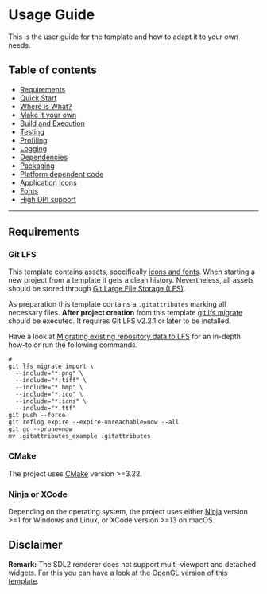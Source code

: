 # Usage Guide

This is the user guide for the template and how to adapt it to your own needs.

## Table of contents

- [Requirements](#requirements)
- [Quick Start](QuickStart.md)
- [Where is What?](WhereIsWhat.md)
- [Make it your own](MakeItYourOwn.md)
- [Build and Execution](BuildAndExecution.md)
- [Testing](Testing.md)
- [Profiling](Profiling.md)
- [Logging](Logging.md)
- [Dependencies](Dependencies.md)
- [Packaging](Packaging.md)
- [Platform dependent code](PlatformCode.md)
- [Application Icons](ApplicationIcons.md)
- [Fonts](Fonts.md)
- [High DPI support](HighDPISupport.md)

***

## Requirements

### Git LFS

This template contains assets, specifically [icons and fonts](WhereIsWhat.md#static-assets). When starting a new project from a template it gets a clean history. Nevertheless, all assets should be stored through [Git Large File Storage (LFS)](https://git-lfs.com).

As preparation this template contains a `.gitattributes` marking all necessary files. **After project creation** from this template [git lfs migrate](https://github.com/git-lfs/git-lfs/wiki/Tutorial#migrating-existing-repository-data-to-lfs) should be executed. It requires Git LFS v2.2.1 or later to be installed.

Have a look at [Migrating existing repository data to LFS](https://github.com/git-lfs/git-lfs/wiki/Tutorial#migrating-existing-repository-data-to-lfs) for an in-depth how-to or run the following commands.

```shell
#
git lfs migrate import \
  --include="*.png" \
  --include="*.tiff" \
  --include="*.bmp" \
  --include="*.ico" \
  --include="*.icns" \
  --include="*.ttf"
git push --force
git reflog expire --expire-unreachable=now --all
git gc --prune=now
mv .gitattributes_example .gitattributes
```

### CMake

The project uses [CMake](https://cmake.org) version >=3.22.

### Ninja or XCode

Depending on the operating system, the project uses either [Ninja](https://ninja-build.org) version >=1 for Windows and Linux, or XCode version >=13 on macOS.

## Disclaimer

**Remark:** The SDL2 renderer does not support multi-viewport and detached widgets. For this you can have a look at the
[OpenGL version of this template](https://github.com/MartinHelmut/cpp-gui-template-sdl2-opengl).
